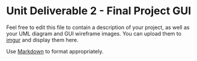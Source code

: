 # Unit Deliverable 2 - Final Project GUI
Feel free to edit this file to contain a description of your project, as well as your UML diagram and GUI wireframe images. You can upload them to [imgur](https://imgur.com/upload) and display them here.

Use [Markdown](https://gist.github.com/cuonggt/9b7d08a597b167299f0d) to format appropriately.

